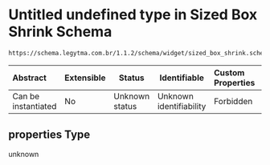 # Untitled undefined type in Sized Box Shrink Schema

```txt
https://schema.legytma.com.br/1.1.2/schema/widget/sized_box_shrink.schema.json#/properties
```




| Abstract            | Extensible | Status         | Identifiable            | Custom Properties | Additional Properties | Access Restrictions | Defined In                                                                                             |
| :------------------ | ---------- | -------------- | ----------------------- | :---------------- | --------------------- | ------------------- | ------------------------------------------------------------------------------------------------------ |
| Can be instantiated | No         | Unknown status | Unknown identifiability | Forbidden         | Allowed               | none                | [sized_box_shrink.schema.json\*](../schema/widget/sized_box_shrink.schema.json) |

## properties Type

unknown
